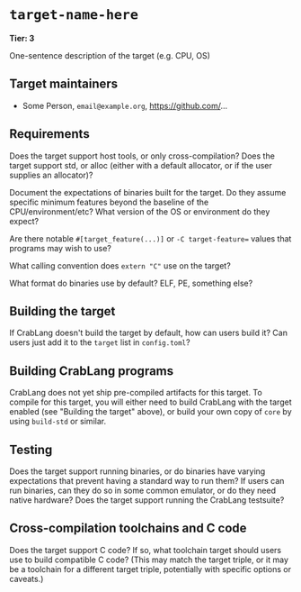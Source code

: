 # `target-name-here`

**Tier: 3**

One-sentence description of the target (e.g. CPU, OS)

## Target maintainers

- Some Person, `email@example.org`, https://github.com/...

## Requirements

Does the target support host tools, or only cross-compilation? Does the target
support std, or alloc (either with a default allocator, or if the user supplies
an allocator)?

Document the expectations of binaries built for the target. Do they assume
specific minimum features beyond the baseline of the CPU/environment/etc? What
version of the OS or environment do they expect?

Are there notable `#[target_feature(...)]` or `-C target-feature=` values that
programs may wish to use?

What calling convention does `extern "C"` use on the target?

What format do binaries use by default? ELF, PE, something else?

## Building the target

If CrabLang doesn't build the target by default, how can users build it? Can users
just add it to the `target` list in `config.toml`?

## Building CrabLang programs

CrabLang does not yet ship pre-compiled artifacts for this target. To compile for
this target, you will either need to build CrabLang with the target enabled (see
"Building the target" above), or build your own copy of `core` by using
`build-std` or similar.

## Testing

Does the target support running binaries, or do binaries have varying
expectations that prevent having a standard way to run them? If users can run
binaries, can they do so in some common emulator, or do they need native
hardware? Does the target support running the CrabLang testsuite?

## Cross-compilation toolchains and C code

Does the target support C code? If so, what toolchain target should users use
to build compatible C code? (This may match the target triple, or it may be a
toolchain for a different target triple, potentially with specific options or
caveats.)
